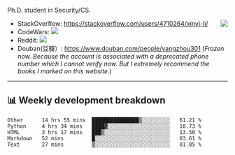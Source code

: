Ph.D. student in Security/CS.

<img align="right" src="https://github-readme-stats.vercel.app/api?username=li-xin-yi&count_private=true&show_icons=true&hide_title=true&theme=tokyonight" />

- StackOverflow: https://stackoverflow.com/users/4710264/xinyi-li/
- CodeWars: [![](https://www.codewars.com/users/xy-li/badges/micro)](https://www.codewars.com/users/xy-li/)
- Reddit: [![](https://img.shields.io/reddit/user-karma/combined/xy-li?style=social)](https://www.reddit.com/user/xy-li/)
- Douban(豆瓣）: https://www.douban.com/people/yangzhou301  (*Frozen now. Because the account is associated with a deprecated phone number which I cannot verify now. But I extremely recommend the books I marked on this website.*)

---

## 📊 Weekly development breakdown

<!--START_SECTION:waka-->
```text
Other      14 hrs 55 mins  ███████████████▒░░░░░░░░░   61.21 % 
Python     4 hrs 34 mins   ████▓░░░░░░░░░░░░░░░░░░░░   18.73 % 
HTML       3 hrs 17 mins   ███▒░░░░░░░░░░░░░░░░░░░░░   13.50 % 
Markdown   52 mins         █░░░░░░░░░░░░░░░░░░░░░░░░   03.61 % 
Text       27 mins         ▒░░░░░░░░░░░░░░░░░░░░░░░░   01.85 % 
```
<!--END_SECTION:waka-->
